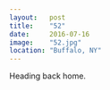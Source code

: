 ```yaml
---
layout:   post
title:    "52"
date:     2016-07-16
image:    "52.jpg"
location: "Buffalo, NY"
---
```


Heading back home.
